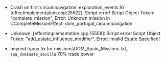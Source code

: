 - Crash on first circumnavigation. exploration_events.16
   [effectimplementation.cpp:25522]: Script error! Script Object Token: "complete_mission", Error: Unknown mission in CCompleteMissionEffect: dom_portugal_circumnavigation
- Unknown:
   [effectimplementation.cpp:15558]: Script error! Script Object Token:
   "add_estate_influence_modifier", Error: Invalid Estate Specified!

- beyond typus fix for missions\DOM_Spain_Missions.txt, `spa_dominate_sevilla`
  70% trade power
